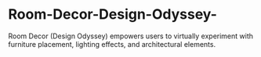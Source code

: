 # Room-Decor-Design-Odyssey-
Room Decor (Design Odyssey) empowers users to virtually experiment with furniture placement, lighting effects, and architectural elements.
